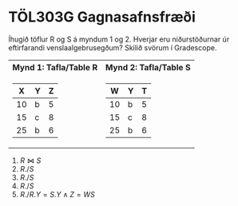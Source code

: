 # TÖL303G Gagnasafnsfræði 

Íhugið töflur R og S á myndum 1 og 2. Hverjar eru niðurstöðurnar úr eftirfarandi
venslaalgebrusegðum? Skilið svörum í Gradescope.





<table>
<tr><th>Mynd 1: Tafla/Table R </th><th>Mynd 2: Tafla/Table S</th></tr>
<tr><td>

| X  | Y | Z | 
|----|---|---|
| 10 | b | 5 |
| 15 | c | 8 |
| 25 | b | 6 | 

</td><td>

| W  | Y | T |
|----|---|---|
| 10 | b | 5 |
| 15 | c | 8 |
| 25 | b | 6 |

</td></tr> </table>

1. $R \bowtie S$
2. $R ./ S$
3. $R ./ S$
4. $R ./ S$
5. $R ./R.Y =S.Y ∧Z=W S$